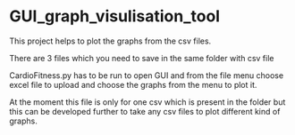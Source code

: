 # GUI_graph_visulisation_tool

This project helps to plot the graphs from the csv files.

There are 3 files which you need to save in the same folder with csv file 

CardioFitness.py has to be run to open GUI and from the file menu choose excel file to upload and choose the graphs from the menu to plot it.

At the moment this file is only for one csv which is present in the folder but this can be developed further to take any csv files to plot different kind of graphs.

